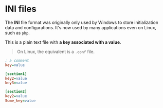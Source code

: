 # INI files

<div class="row row-cols-lg-2"><div class="align-self-center">

The **INI** file format was originally only used by Windows to store initialization data and configurations. It's now used by many applications even on Linux, such as `php`.

This is a plain text file with **a key associated with a value**.

> On Linux, the equivalent is a `.conf` file.
</div><div>


```ini
; a comment
key=value

[section1]
key2=value
key3=value

[section2]
key2=value
Some_key=value
```
</div></div>